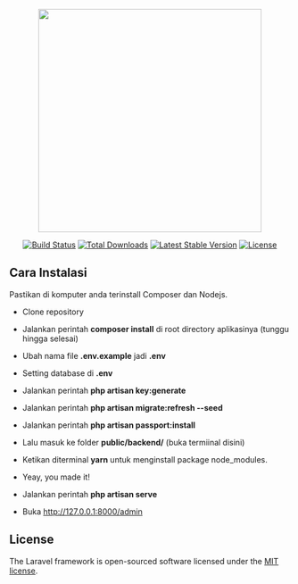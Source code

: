 <p align="center"><img src="https://res.cloudinary.com/dtfbvvkyp/image/upload/v1566331377/laravel-logolockup-cmyk-red.svg" width="400"></p>

<p align="center">
<a href="https://travis-ci.org/laravel/framework"><img src="https://travis-ci.org/laravel/framework.svg" alt="Build Status"></a>
<a href="https://packagist.org/packages/laravel/framework"><img src="https://poser.pugx.org/laravel/framework/d/total.svg" alt="Total Downloads"></a>
<a href="https://packagist.org/packages/laravel/framework"><img src="https://poser.pugx.org/laravel/framework/v/stable.svg" alt="Latest Stable Version"></a>
<a href="https://packagist.org/packages/laravel/framework"><img src="https://poser.pugx.org/laravel/framework/license.svg" alt="License"></a>
</p>

## Cara Instalasi
Pastikan di komputer anda terinstall Composer dan Nodejs.
- Clone repository
- Jalankan perintah <b>composer install</b> di root directory aplikasinya (tunggu hingga selesai)
- Ubah nama file <b>.env.example</b> jadi <b>.env</b>
- Setting database di <b>.env</b> 
- Jalankan perintah <b>php artisan key:generate</b>
- Jalankan perintah <b>php artisan migrate:refresh --seed</b>
- Jalankan perintah <b>php artisan passport:install</b>
- Lalu masuk ke folder <b>public/backend/</b> (buka termiinal disini)
- Ketikan diterminal <b>yarn</b> untuk menginstall package node_modules.
- Yeay, you made it!

- Jalankan perintah <b>php artisan serve</b>
- Buka http://127.0.0.1:8000/admin
  
## License

The Laravel framework is open-sourced software licensed under the [MIT license](https://opensource.org/licenses/MIT).

